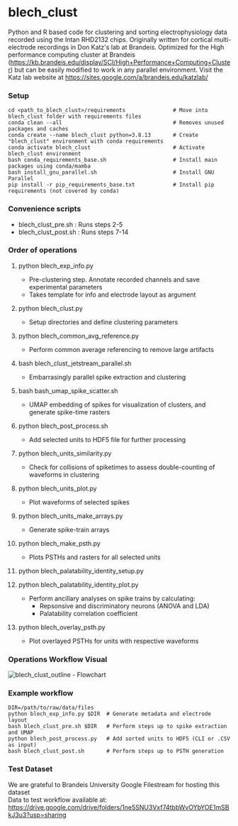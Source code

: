 # blech_clust

Python and R based code for clustering and sorting electrophysiology data
recorded using the Intan RHD2132 chips.  Originally written for cortical
multi-electrode recordings in Don Katz's lab at Brandeis.  Optimized for the
High performance computing cluster at Brandeis
(https://kb.brandeis.edu/display/SCI/High+Performance+Computing+Cluster) but
can be easily modified to work in any parallel environment. Visit the Katz lab
website at https://sites.google.com/a/brandeis.edu/katzlab/

### Setup
```
cd <path_to_blech_clust>/requirements               # Move into blech_clust folder with requirements files
conda clean --all                                   # Removes unused packages and caches
conda create --name blech_clust python=3.8.13       # Create "blech_clust" environment with conda requirements
conda activate blech_clust                          # Activate blech_clust environment
bash conda_requirements_base.sh                     # Install main packages using conda/mamba
bash install_gnu_parallel.sh                        # Install GNU Parallel
pip install -r pip_requirements_base.txt            # Install pip requirements (not covered by conda)
```

### Convenience scripts
- blech_clust_pre.sh : Runs steps 2-5  
- blech_clust_post.sh : Runs steps 7-14   

### Order of operations  
1. python blech_exp_info.py  
    - Pre-clustering step. Annotate recorded channels and save experimental parameters  
    - Takes template for info and electrode layout as argument

2. python blech_clust.py  
    - Setup directories and define clustering parameters  
3. python blech_common_avg_reference.py  
    - Perform common average referencing to remove large artifacts  
4. bash blech_clust_jetstream_parallel.sh  
    - Embarrasingly parallel spike extraction and clustering  
5. bash bash_umap_spike_scatter.sh  
    - UMAP embedding of spikes for visualization of clusters, and generate spike-time rasters  

6. python blech_post_process.sh  
    - Add selected units to HDF5 file for further processing  

7. python blech_units_similarity.py  
    - Check for collisions of spiketimes to assess double-counting of waveforms in clustering  
8. python blech_units_plot.py  
    - Plot waveforms of selected spikes  
9. python blech_units_make_arrays.py  
    - Generate spike-train arrays  
10. python blech_make_psth.py  
    - Plots PSTHs and rasters for all selected units  
11. python blech_palatability_identity_setup.py  
12. python blech_palatability_identity_plot.py  
    - Perform ancillary analyses on spike trains by calculating:  
        - Repsonsive and discriminatory neurons (ANOVA and LDA)  
        - Palatability correlation coefficient  
14. python blech_overlay_psth.py  
    - Plot overlayed PSTHs for units with respective waveforms  

### Operations Workflow Visual 
![blech_clust_outline - Flowchart](https://user-images.githubusercontent.com/12436309/223515611-c4756424-2370-4bf2-8e3f-092e5b91b48e.png)

### Example workflow
```
DIR=/path/to/raw/data/files  
python blech_exp_info.py $DIR  # Generate metadata and electrode layout  
bash blech_clust_pre.sh $DIR   # Perform steps up to spike extraction and UMAP  
python blech_post_process.py   # Add sorted units to HDF5 (CLI or .CSV as input)  
bash blech_clust_post.sh       # Perform steps up to PSTH generation
```

### Test Dataset
We are grateful to Brandeis University Google Filestream for hosting this dataset <br>
Data to test workflow available at:<br>
https://drive.google.com/drive/folders/1ne5SNU3Vxf74tbbWvOYbYOE1mSBkJ3u3?usp=sharing

